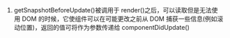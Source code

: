 1. getSnapshotBeforeUpdate()被调用于 render()之后，可以读取但是无法使用 DOM 的时候，它使组件可以在可能更改之前从 DOM 捕获一些信息(例如滚动位置)，返回的值可将作为参数传递给 componentDidUpdate()

```javascript
```
